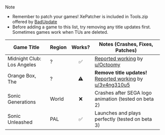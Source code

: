 > [!NOTE]
> - Remember to patch your games! XePatcher is included in Tools.zip offered by [BadUpdate](https://github.com/grimdoomer/Xbox360BadUpdate/releases/latest)
> - Before adding a game to this list, try removing any title updates first. Sometimes games work when TUs are deleted.

| Game Title                 | Region | Works? | Notes (Crashes, Fixes, Patches) |
|----------------------------|--------|:------:|---------------------------------|
| Midnight Club: Los Angeles | ?      | ✅     | [Reported working](https://www.reddit.com/r/360hacks/comments/1j87wwc/midnight_club_los_angeles_running_on_bad_updated/) by [u/Octoomy](https://reddit.com/u/Octoomy) | 
| Orange Box, The            | ?      | ⚠️     | **Remove title updates!** [Reported working](https://www.reddit.com/r/360hacks/comments/1j7kaz8/comment/mhezu82) by [u/3v4ng310u5](https://reddit.com/u/3v4ng310u5)
| Sonic Generations          | World  | ❌     | Crashes after SEGA logo animation (tested on beta 2)|
| Sonic Unleashed            | PAL    | ✅     | Launches and plays perfectly (tested on beta 3)|
